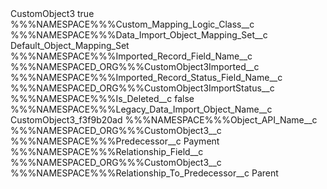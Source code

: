 <?xml version="1.0" encoding="UTF-8"?>
<CustomMetadata xmlns="http://soap.sforce.com/2006/04/metadata" xmlns:xsi="http://www.w3.org/2001/XMLSchema-instance" xmlns:xsd="http://www.w3.org/2001/XMLSchema">
    <label>CustomObject3</label>
    <protected>true</protected>
    <values>
        <field>%%%NAMESPACE%%%Custom_Mapping_Logic_Class__c</field>
        <value xsi:nil="true"/>
    </values>
    <values>
        <field>%%%NAMESPACE%%%Data_Import_Object_Mapping_Set__c</field>
        <value xsi:type="xsd:string">Default_Object_Mapping_Set</value>
    </values>
    <values>
        <field>%%%NAMESPACE%%%Imported_Record_Field_Name__c</field>
        <value xsi:type="xsd:string">%%%NAMESPACED_ORG%%%CustomObject3Imported__c</value>
    </values>
    <values>
        <field>%%%NAMESPACE%%%Imported_Record_Status_Field_Name__c</field>
        <value xsi:type="xsd:string">%%%NAMESPACED_ORG%%%CustomObject3ImportStatus__c</value>
    </values>
    <values>
        <field>%%%NAMESPACE%%%Is_Deleted__c</field>
        <value xsi:type="xsd:boolean">false</value>
    </values>
    <values>
        <field>%%%NAMESPACE%%%Legacy_Data_Import_Object_Name__c</field>
        <value xsi:type="xsd:string">CustomObject3_f3f9b20ad</value>
    </values>
    <values>
        <field>%%%NAMESPACE%%%Object_API_Name__c</field>
        <value xsi:type="xsd:string">%%%NAMESPACED_ORG%%%CustomObject3__c</value>
    </values>
    <values>
        <field>%%%NAMESPACE%%%Predecessor__c</field>
        <value xsi:type="xsd:string">Payment</value>
    </values>
    <values>
        <field>%%%NAMESPACE%%%Relationship_Field__c</field>
        <value xsi:type="xsd:string">%%%NAMESPACED_ORG%%%CustomObject3__c</value>
    </values>
    <values>
        <field>%%%NAMESPACE%%%Relationship_To_Predecessor__c</field>
        <value xsi:type="xsd:string">Parent</value>
    </values>
</CustomMetadata>
